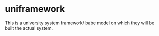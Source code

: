 # uniframework
This is a university system framework/ babe model on which they will be built the actual system.
